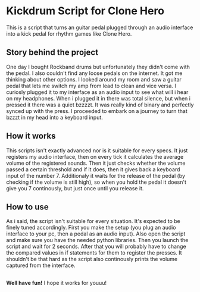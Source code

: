 # Kickdrum Script for Clone Hero

This is a script that turns an guitar pedal plugged through an audio interface into a kick pedal for rhythm games like Clone Hero.

## Story behind the project
One day I bought Rockband drums but unfortunately they didn't come with the pedal. I also couldn't find any loose pedals on the internet. 
It got me thinking about other options. I looked around my room and saw a guitar pedal that lets me switch my amp from lead to clean and vice versa.
I curiosly plugged it to my interface as an audio input to see what will i hear on my headphones. When i plugged it in there was total silence,
but when i pressed it there was a quiet bzzzzt. It was really kind of binary and perfectly synced up with the press.
I proceeded to embark on a journey to turn that bzzzt in my head into a keyboard input.

## How it works
This scripts isn't exactly advanced nor is it suitable for every specs. It just registers my audio interface, then on every tick it calculates the
average volume of the registered sounds. Then it just checks whether the volume passed a certain threshold and if it does, then it gives back a keyboard
input of the number 7. Additionaly it waits for the release of the pedal (by checking if the volume is still high), so when you hold the pedal 
it doesn't give you 7 continously, but just once until you release it.

## How to use
As i said, the script isn't suitable for every situation. It's expected to be finely tuned accordingly.
First you make the setup (you plug an audio interface to your pc, then a pedal as an audio input).
Also open the script and make sure you have the needed python libraries.
Then you launch the script and wait for 2 seconds.
After that you will probably have to change the compared values in if statements for them to register the presses.
It shouldn't be that hard as the script also continously prints the volume captured from the interface.

##
**Well have fun!** I hope it works for youuu!
